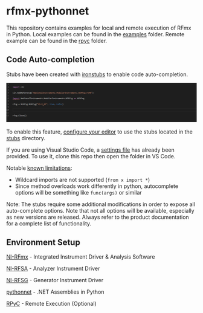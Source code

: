 # rfmx-pythonnet
This repository contains examples for local and remote execution of RFmx in Python.
Local examples can be found in the [examples](https://github.com/NISystemsEngineering/rfmx-pythonnet/tree/master/examples) folder.
Remote example can be found in the [rpyc](https://github.com/NISystemsEngineering/rfmx-pythonnet/tree/master/rpyc) folder.

## Code Auto-completion
Stubs have been created with [ironstubs](https://github.com/gtalarico/ironpython-stubs) to enable code auto-completion.

![](doc/codeautocomplete.gif)

To enable this feature, [configure your editor](https://github.com/gtalarico/ironpython-stubs/wiki) to use the stubs located in the [stubs](https://github.com/NISystemsEngineering/rfmx-pythonnet/tree/master/stubs/) directory.

If you are using Visual Studio Code, a [settings file](https://github.com/NISystemsEngineering/rfmx-pythonnet/tree/master/.vscode) has already been provided. To use it, clone this repo then open the folder in VS Code. 

Notable [known limitations](https://github.com/gtalarico/ironpython-stubs/wiki):
- Wildcard imports are not supported (`from x import *`)
- Since method overloads work differently in python, autocomplete options will be something like `func(args)` or similar

Note: The stubs require some additional modifications in order to expose all auto-complete options. Note that not all options will be available, especially as new versions are released. Always refer to the product documentation for a complete list of functionality.

## Environment Setup
[NI-RFmx](https://www.ni.com/en-us/support/downloads/drivers/download.rfmx.html#333458) - Integrated Instrument Driver & Analysis Software

[NI-RFSA](https://www.ni.com/en-us/support/downloads/drivers/download.ni-rfsa.html#333730) - Analyzer Instrument Driver

[NI-RFSG](https://www.ni.com/en-us/support/downloads/drivers/download.ni-rfsg.html#333282) - Generator Instrument Driver

[pythonnet](https://github.com/pythonnet/pythonnet/wiki/Installation) - .NET Assemblies in Python

[RPyC]() - Remote Execution (Optional)